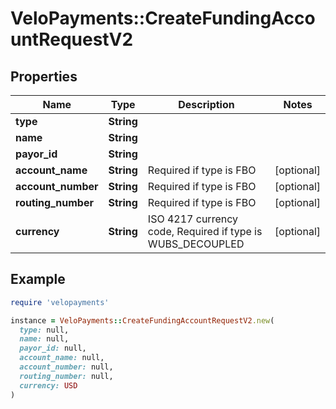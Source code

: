 # VeloPayments::CreateFundingAccountRequestV2

## Properties

| Name | Type | Description | Notes |
| ---- | ---- | ----------- | ----- |
| **type** | **String** |  |  |
| **name** | **String** |  |  |
| **payor_id** | **String** |  |  |
| **account_name** | **String** | Required if type is FBO | [optional] |
| **account_number** | **String** | Required if type is FBO | [optional] |
| **routing_number** | **String** | Required if type is FBO | [optional] |
| **currency** | **String** | ISO 4217 currency code, Required if type is WUBS_DECOUPLED | [optional] |

## Example

```ruby
require 'velopayments'

instance = VeloPayments::CreateFundingAccountRequestV2.new(
  type: null,
  name: null,
  payor_id: null,
  account_name: null,
  account_number: null,
  routing_number: null,
  currency: USD
)
```

